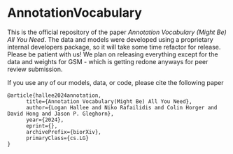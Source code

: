 # AnnotationVocabulary

This is the official repository of the paper _Annotation Vocabulary (Might Be) All You Need_. The data and models were developed using a proprietary internal developers package, so it will take some time refactor for release. Please be patient with us! We plan on releasing everything except for the data and weights for GSM - which is getting redone anyways for peer review submission. 


If you use any of our models, data, or code, please cite the following paper
```
@article{hallee2024annotation,
      title={Annotation Vocabulary(Might Be) All You Need}, 
      author={Logan Hallee and Niko Rafailidis and Colin Horger and David Hong and Jason P. Gleghorn},
      year={2024},
      eprint={},
      archivePrefix={biorXiv},
      primaryClass={cs.LG}
}
```
